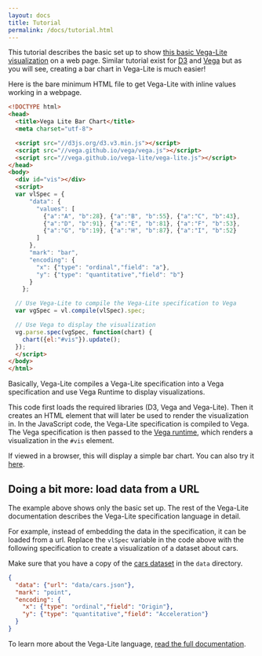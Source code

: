 ```yaml
---
layout: docs
title: Tutorial
permalink: /docs/tutorial.html
---
```


This tutorial describes the basic set up to show [this basic Vega-Lite visualization](demo.html) on a web page.
Similar tutorial exist for [D3](http://bost.ocks.org/mike/bar/) and [Vega](https://github.com/vega/vega/wiki/Tutorial) but as you will see, creating a bar chart in Vega-Lite is much easier!

Here is the bare minimum HTML file to get Vega-Lite with inline values working in a webpage.

```html
<!DOCTYPE html>
<head>
  <title>Vega Lite Bar Chart</title>
  <meta charset="utf-8">

  <script src="//d3js.org/d3.v3.min.js"></script>
  <script src="//vega.github.io/vega/vega.js"></script>
  <script src="//vega.github.io/vega-lite/vega-lite.js"></script>
</head>
<body>
  <div id="vis"></div>
  <script>
  var vlSpec = {
      "data": {
        "values": [
          {"a":"A", "b":28}, {"a":"B", "b":55}, {"a":"C", "b":43},
          {"a":"D", "b":91}, {"a":"E", "b":81}, {"a":"F", "b":53},
          {"a":"G", "b":19}, {"a":"H", "b":87}, {"a":"I", "b":52}
        ]
      },
      "mark": "bar",
      "encoding": {
        "x": {"type": "ordinal","field": "a"},
        "y": {"type": "quantitative","field": "b"}
      }
    };

  // Use Vega-Lite to compile the Vega-Lite specification to Vega
  var vgSpec = vl.compile(vlSpec).spec;

  // Use Vega to display the visualization
  vg.parse.spec(vgSpec, function(chart) {
    chart({el:"#vis"}).update();
  });
  </script>
</body>
</html>
```

Basically, Vega-Lite compiles a Vega-Lite specification into a Vega
specification and use Vega Runtime to display visualizations.

This code first loads the required libraries (D3, Vega and Vega-Lite).
Then it creates an HTML element that will later be used to render the visualization in.
In the JavaScript code, the Vega-Lite specification is compiled to Vega.
The Vega specification is then passed to the [Vega runtime](https://github.com/vega/vega/wiki/Runtime), which renders a visualization in the `#vis` element.

If viewed in a browser, this will display a simple bar chart. You can also try it [here](demo.html).

## Doing a bit more: load data from a URL

The example above shows only the basic set up. The rest of the Vega-Lite documentation describes the Vega-Lite specification language in detail.

For example, instead of embedding the data in the specification, it can be loaded from a url.
Replace the `vlSpec` variable in the code above with the following specification to create a visualization of a dataset about cars.

Make sure that you have a copy of the [cars dataset](https://vega.github.io/vega-lite/data/cars.json) in the `data` directory.

```json
{
  "data": {"url": "data/cars.json"},
  "mark": "point",
  "encoding": {
    "x": {"type": "ordinal","field": "Origin"},
    "y": {"type": "quantitative","field": "Acceleration"}
  }
}
```

To learn more about the Vega-Lite language, [read the full documentation](index.html).
